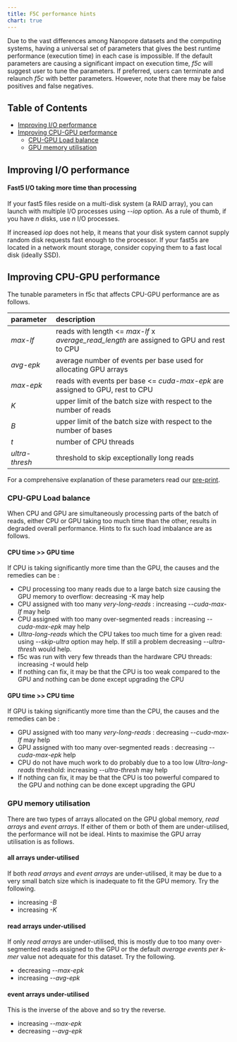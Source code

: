 ```yaml
---
title: F5C performance hints
chart: true
---
```


Due to the vast differences among Nanopore datasets and the computing systems, having a universal set of parameters that gives the best runtime performance (execution time) in each case is impossible. If the default parameters are causing a significant impact on execution time, *f5c* will suggest user to tune the parameters. If preferred, users can terminate and relaunch *f5c* with better parameters. However, note that there may be false positives and false negatives.

## Table of Contents
- [Improving I/O performance](#io)
- [Improving CPU-GPU performance](#gpu)
  - [CPU-GPU Load balance](#loadbalance)
  - [GPU memory utilisation](#gpumem)

## <a name="io"></a> Improving I/O performance

#### Fast5 I/O taking more time than processing

If your fast5 files reside on a multi-disk system (a RAID array), you can launch with multiple I/O processes using *--iop* option. As a rule of thumb, if you have *n* disks, use *n* I/O processes.

If increased *iop* does not help, it means that your disk system cannot supply random disk requests fast enough to the processor. If your fast5s are located in a network mount storage, consider copying them to a fast local disk (ideally SSD).


## <a name="gpu"></a> Improving CPU-GPU performance

The tunable parameters in f5c that affects CPU-GPU performance are as follows.

| **parameter**  | **description**                                                                                           |
| :------------- | :-------------------------------------------------------------------------------------------------------- |
| *max-lf*       | reads with length <= *max-lf* x *average\_read\_length* are assigned to GPU and rest to CPU |
| *avg-epk*      | average number of events per base used for allocating GPU arrays       |
| *max-epk*      | reads with events per base <= *cuda-max-epk* are assigned to GPU, rest to CPU                        |
| *K*         | upper limit of the batch size with respect to the number of reads                                         |
| *B*          | upper limit of the batch size with respect to the number of bases                                         |
| *t*         | number of CPU threads                                                                                     |
| *ultra-thresh* | threshold to skip exceptionally long reads

For a comprehensive explanation of these parameters read our [pre-print](https://www.biorxiv.org/content/10.1101/756122v1.full).

### <a name="loadbalance"></a> CPU-GPU Load balance

When CPU and GPU are simultaneously processing parts of the batch of reads, either CPU or GPU taking too much time than the other, results in degraded overall performance. Hints to fix such load imbalance are as follows.

#### CPU time >> GPU time

If CPU is taking significantly more time than the GPU, the causes and the remedies can be :


- CPU processing too many reads due to a large batch size causing the GPU memory to overflow: decreasing -K may help
- CPU assigned with too many *very-long-reads* : increasing *--cuda-max-lf* may help
- CPU assigned with too many over-segmented reads : increasing *--cuda-max-epk* may help
- *Ultra-long-reads* which the CPU takes too much time for a given read: using *--skip-ultra* option may help. If still a problem decreasing *--ultra-thresh* would help.
- f5c was run with very few threads than the hardware CPU threads: increasing *-t* would help
- If nothing can fix, it may be that the CPU is too weak compared to the GPU and nothing can be done except upgrading the CPU


#### GPU time >> CPU time

If GPU is taking significantly more time than the CPU, the causes and the remedies can be : 

- GPU assigned with too many *very-long-reads* : decreasing *--cuda-max-lf* may help
- GPU assigned with too many over-segmented reads : decreasing *--cuda-max-epk* help
- CPU do not have much work to do probably due to a too low *Ultra-long-reads* threshold: increasing *--ultra-thresh* may help
- If nothing can fix, it may be that the CPU is too powerful compared to the GPU and nothing can be done except upgrading the GPU


### <a name="gpumem"></a> GPU memory utilisation

There are two types of arrays allocated on the GPU global memory, *read arrays* and *event arrays*. If either of them or both of them are under-utilised, the performance will not be ideal. Hints to maximise the GPU array utilisation is as follows.

#### all arrays under-utilised

If both *read arrays* and *event arrays* are under-utilised, it may be due to a very small batch size which is inadequate to fit the GPU memory. Try the following.

- increasing *-B*
- increasing *-K*

#### read arrays under-utilised

If only *read arrays* are under-utilised, this is mostly due to too many over-segmented reads assigned to the GPU or the default *average events per k-mer* value not adequate for this dataset. Try the following.

- decreasing *--max-epk*
- increasing *--avg-epk*


#### event arrays under-utilised


This is the inverse of the above and so try the reverse.

- increasing *--max-epk* 
- decreasing *--avg-epk*


